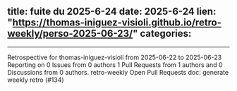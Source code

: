  
title:  fuite du 2025-6-24
date: 2025-6-24
lien: "https://thomas-iniguez-visioli.github.io/retro-weekly/perso-2025-06-23/"
categories:
  - 
---

Retrospective for thomas-iniguez-visioli from 2025-06-22 to 2025-06-23
Reporting on 0 Issues from 0 authors
1 Pull Requests from 1 authors
and 0 Discussions from 0 authors.
retro-weekly
Open Pull Requests
doc: generate weekly retro (#134)

